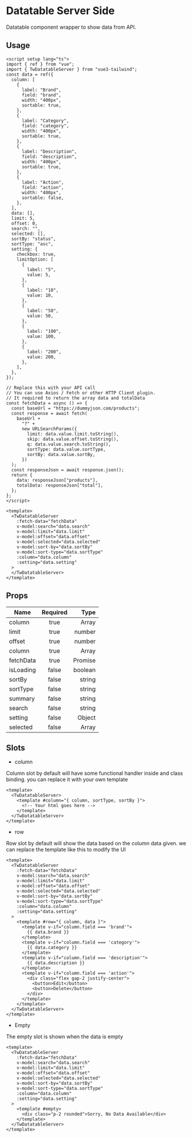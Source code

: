 # Datatable Server Side

Datatable component wrapper to show data from API.

## Usage

```vue
<script setup lang="ts">
import { ref } from "vue";
import { TwDatatableServer } from "vue3-tailwind";
const data = ref({
  column: [
    {
      label: "Brand",
      field: "brand",
      width: "400px",
      sortable: true,
    },
    {
      label: "Category",
      field: "category",
      width: "400px",
      sortable: true,
    },
    {
      label: "Description",
      field: "description",
      width: "400px",
      sortable: true,
    },
    {
      label: "Action",
      field: "action",
      width: "400px",
      sortable: false,
    },
  ],
  data: [],
  limit: 5,
  offset: 0,
  search: "",
  selected: [],
  sortBy: "status",
  sortType: "asc",
  setting: {
    checkbox: true,
    limitOption: [
      {
        label: "5",
        value: 5,
      },
      {
        label: "10",
        value: 10,
      },
      {
        label: "50",
        value: 50,
      },
      {
        label: "100",
        value: 100,
      },
      {
        label: "200",
        value: 200,
      },
    ],
  },
});

// Replace this with your API call
// You can use Axios / Fetch or other HTTP Client plugin.
// It required to return the array data and totalData
const fetchData = async () => {
  const baseUrl = "https://dummyjson.com/products";
  const response = await fetch(
    baseUrl +
      "?" +
      new URLSearchParams({
        limit: data.value.limit.toString(),
        skip: data.value.offset.toString(),
        q: data.value.search.toString(),
        sortType: data.value.sortType,
        sortBy: data.value.sortBy,
      })
  );
  const responseJson = await response.json();
  return {
    data: responseJson["products"],
    totalData: responseJson["total"],
  };
};
</script>

<template>
  <TwDatatableServer
    :fetch-data="fetchData"
    v-model:search="data.search"
    v-model:limit="data.limit"
    v-model:offset="data.offset"
    v-model:selected="data.selected"
    v-model:sort-by="data.sortBy"
    v-model:sort-type="data.sortType"
    :column="data.column"
    :setting="data.setting"
  >
  </TwDatatableServer>
</template>
```

## Props

| Name      | Required |    Type |
| --------- | :------: | ------: |
| column    |   true   |   Array |
| limit     |   true   |  number |
| offset    |   true   |  number |
| column    |   true   |   Array |
| fetchData |   true   | Promise |
| isLoading |  false   | boolean |
| sortBy    |  false   |  string |
| sortType  |  false   |  string |
| summary   |  false   |  string |
| search    |  false   |  string |
| setting   |  false   |  Object |
| selected  |  false   |   Array |

## Slots

- column

Column slot by default will have some functional handler inside and class binding. you can replace it with your own template

```vue
<template>
  <TwDatatableServer>
    <template #column="{ column, sortType, sortBy }">
      <!-- Your html goes here -->
    </template>
  </TwDatatableServer>
</template>
```

- row

Row slot by default will show the data based on the column data given. we can replace the template like this to modify the UI

```vue
<template>
  <TwDatatableServer
    :fetch-data="fetchData"
    v-model:search="data.search"
    v-model:limit="data.limit"
    v-model:offset="data.offset"
    v-model:selected="data.selected"
    v-model:sort-by="data.sortBy"
    v-model:sort-type="data.sortType"
    :column="data.column"
    :setting="data.setting"
  >
    <template #row="{ column, data }">
      <template v-if="column.field === 'brand'">
        {{ data.brand }}
      </template>
      <template v-if="column.field === 'category'">
        {{ data.category }}
      </template>
      <template v-if="column.field === 'description'">
        {{ data.description }}
      </template>
      <template v-if="column.field === 'action'">
        <div class="flex gap-2 justify-center">
          <button>Edit</button>
          <button>Delete</button>
        </div>
      </template>
    </template>
  </TwDatatableServer>
</template>
```

- Empty

The empty slot is shown when the data is empty

```vue
<template>
  <TwDatatableServer
    :fetch-data="fetchData"
    v-model:search="data.search"
    v-model:limit="data.limit"
    v-model:offset="data.offset"
    v-model:selected="data.selected"
    v-model:sort-by="data.sortBy"
    v-model:sort-type="data.sortType"
    :column="data.column"
    :setting="data.setting"
  >
    <template #empty>
      <div class="p-2 rounded">Sorry, No Data Available</div>
    </template>
  </TwDatatableServer>
</template>
```